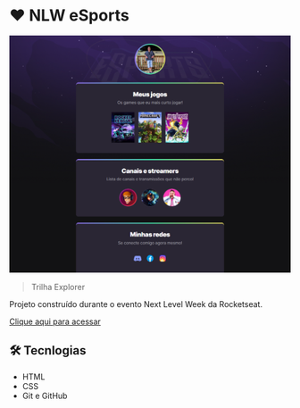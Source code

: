 # ❤️ NLW eSports

![preview](./.github/preview.png)
> Trilha Explorer

Projeto construído durante o evento Next Level Week da Rocketseat.

[Clique aqui para acessar](https://paulo1402.github.io/nlw-esports/)

## 🛠️ Tecnlogias

- HTML
- CSS
- Git e GitHub